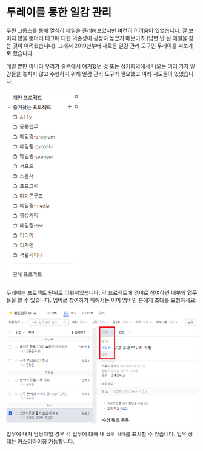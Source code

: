 # 두레이를 통한 일감 관리

우린 그룹스를 통해 열심히 메일을 관리해보았지만 여전히 어려움이 있었습니다. 잘 보이지 않을 뿐더러 태그에 대한 의존성이 굉장히 높았기 때문이죠 (답변 안 된 메일을 찾는 것이 어려웠습니다). 그래서 2019년부터 새로운 일감 관리 도구인 두레이를 써보기로 했습니다.

메일 뿐만 아니라 우리가 슬랙에서 얘기했던 것 또는 정기회의에서 나오는 여러 가지 일감들을 놓치지 않고 수행하기 위해 일감 관리 도구가 필요했고 여러 시도들이 있었습니다.

![](images/Dooray_project_list.png)

두레이는 프로젝트 단위로 이뤄져있습니다. 각 프로젝트에 멤버로 참여하면 내부의 **업무**들을 볼 수 있습니다. 멤버로 참여하기 위해서는 이미 멤버인 분에게 초대를 요청하세요.

![](images/Dooray_project_state.png)

업무에 내가 담당자일 경우 각 업무에 대해 내 `업무 상태`를 표시할 수 있습니다. 업무 상태는 커스터마이징 가능합니다.

